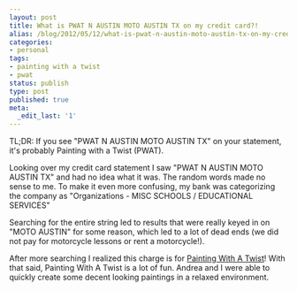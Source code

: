 ```yaml
---
layout: post
title: What is PWAT N AUSTIN MOTO AUSTIN TX on my credit card?!
alias: /blog/2012/05/12/what-is-pwat-n-austin-moto-austin-tx-on-my-credit-card/
categories:
- personal
tags:
- painting with a twist
- pwat
status: publish
type: post
published: true
meta:
  _edit_last: '1'
---
```

TL;DR: If you see "PWAT N AUSTIN MOTO AUSTIN TX" on your statement, it's probably Painting with a Twist (PWAT).

Looking over my credit card statement I saw "PWAT N AUSTIN MOTO AUSTIN TX" and had no idea what it was. The random words made no sense to me. To make it even more confusing, my bank was categorizing the company as "Organizations - MISC SCHOOLS / EDUCATIONAL SERVICES"

Searching for the entire string led to results that were really keyed in on "MOTO AUSTIN" for some reason, which led to a lot of dead ends (we did not pay for motorcycle lessons or rent a motorcycle!).

After more searching I realized this charge is for <a title="Painting with a Twist" href="http://www.paintingwithatwist.com/">Painting With A Twist</a>! With that said, Painting With A Twist is a lot of fun. Andrea and I were able to quickly create some decent looking paintings in a relaxed environment.
